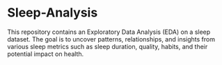 # Sleep-Analysis
This repository contains an Exploratory Data Analysis (EDA) on a sleep dataset. The goal is to uncover patterns, relationships, and insights from various sleep metrics such as sleep duration, quality, habits, and their potential impact on health.
